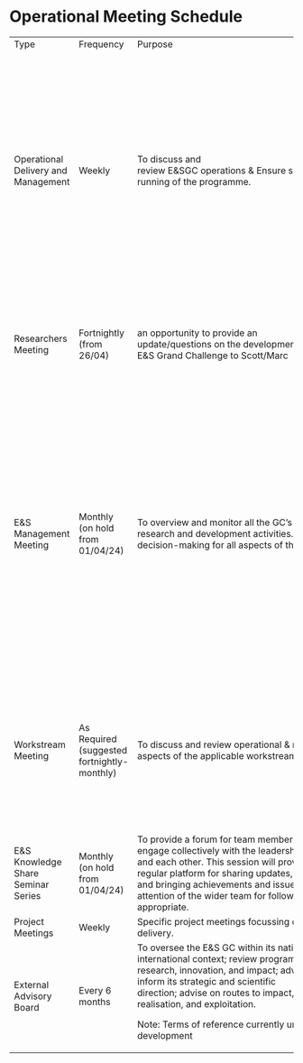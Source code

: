 # Operational Meeting Schedule 

<table>
  <tr>
   <td>
Type
   </td>
   <td>Frequency
   </td>
   <td>Purpose
   </td>
   <td>Attendees
   </td>
  </tr>
  <tr>
   <td>Operational Delivery and Management
   </td>
   <td>Weekly
   </td>
   <td>To discuss and review E&SGC operations & Ensure smooth running of the programme.
   </td>
   <td>E&S Interim Director, 
<p>
Senior Programme Manager, 
<p>
Programme Manager,
<p>
Partnerships Lead,
<p>
Research Project Managers (fortnightly)
<p>
Community Manager (fortnightly)
   </td>
  </tr>
  <tr>
   <td>Researchers Meeting
   </td>
   <td>Fortnightly (from 26/04)
   </td>
   <td>an opportunity to provide an update/questions on the development of the E&S Grand Challenge to Scott/Marc
   </td>
   <td>E&S Interim Director,
<p>
E&S S&I Director,
<p>
E&S Internal research / operations
   </td>
  </tr>
  <tr>
   <td>E&S Management Meeting 
   </td>
   <td>Monthly (on hold from 01/04/24)
   </td>
   <td>To overview and monitor all the GC’s research and development activities. Strategic decision-making for all aspects of the GC. 
   </td>
   <td>Interim Director, 
<p>
Senior Programme Manager, 
<p>
Programme Manager,
<p>
All WS Leads,
<p>
Snr Community Manager,
<p>
Research Application Manager,
<p>
Research Engineering Lead
   </td>
  </tr>
  <tr>
   <td>Workstream Meeting
   </td>
   <td>As Required (suggested fortnightly-monthly) 
   </td>
   <td>To discuss and review operational & research aspects of the applicable workstream 
   </td>
   <td>WS Leads
<p>
PDRAs
<p>
Research Project Manager
<p>
(Optional – Snr Community Manager, REG, RAM, Prog Mgr)
   </td>
  </tr>
  <tr>
   <td>E&S Knowledge Share Seminar Series
   </td>
   <td>Monthly  (on hold from 01/04/24)
   </td>
   <td>To provide a forum for team members to engage collectively with the leadership team and each other. This session will provide a regular platform for sharing updates, ideas and bringing achievements and issues to the attention of the wider team for follow up as appropriate.
   </td>
   <td>All
<p>
 
   </td>
  </tr>
  <tr>
   <td>Project Meetings
   </td>
   <td>Weekly
   </td>
   <td>Specific project meetings focussing on delivery. 
   </td>
   <td>Project team
   </td>
  </tr>
  <tr>
   <td>External Advisory Board
   </td>
   <td>Every 6 months
   </td>
   <td>To oversee the E&S GC within its national and international context; review programme research, innovation, and impact; advise and inform its strategic and scientific direction; advise on routes to impact, benefits realisation, and exploitation.
<p>
Note: Terms of reference currently under development 
   </td>
   <td>Membership TBC
   </td>
  </tr>
</table>




